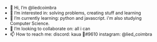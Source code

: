 - 👋 Hi, I’m @liedcoimbra
- 👀 I’m interested in: solving problems, creating stuff and learning
- 🌱 I’m currently learning: python and javascript. i'm also studying Computer Science.
- 💞️ I’m looking to collaborate on: all i can
- 📫 How to reach me: discord: kaua 🌹#9610 instagram: @lied_coimbra

<!---
liedcoimbra/liedcoimbra is a ✨ special ✨ repository because its `README.md` (this file) appears on your GitHub profile.
You can click the Preview link to take a look at your changes.
--->
